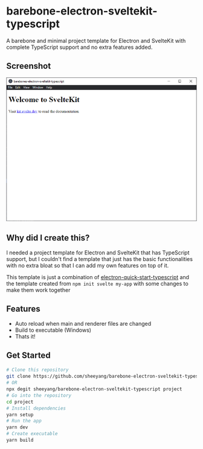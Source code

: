 # barebone-electron-sveltekit-typescript

A barebone and minimal project template for Electron and SvelteKit with complete TypeScript support and no extra features added.

## Screenshot

![Screenshot](https://github.com/sheeyang/barebone-electron-sveltekit-typescript/blob/main/screenshot.png)

## Why did I create this?

I needed a project template for Electron and SvelteKit that has TypeScript support, but I couldn't find a template that just has the basic functionalities with no extra bloat so that I can add my own features on top of it.

This template is just a combination of [electron-quick-start-typescript](https://github.com/electron/electron-quick-start-typescript) and the template created from `npm init svelte my-app` with some changes to make them work together

## Features

- Auto reload when main and renderer files are changed
- Build to executable (Windows)
- Thats it!

## Get Started

```bash
# Clone this repository
git clone https://github.com/sheeyang/barebone-electron-sveltekit-typescript project
# OR
npx degit sheeyang/barebone-electron-sveltekit-typescript project
# Go into the repository
cd project
# Install dependencies
yarn setup
# Run the app
yarn dev
# Create executable
yarn build
```
